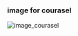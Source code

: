 ### image for courasel
![image_courasel](https://github.com/user-attachments/assets/b1028824-c57b-4311-bbaa-33962156de60)

